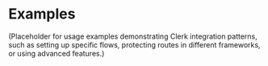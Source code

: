 # Examples

(Placeholder for usage examples demonstrating Clerk integration patterns, such as setting up specific flows, protecting routes in different frameworks, or using advanced features.)